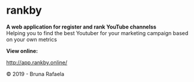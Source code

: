# rankby
<strong>A web application for register and rank YouTube channelss</strong><br />
Helping you to find the best Youtuber for your marketing campaign based on your own metrics<br />

<strong>View online:</strong><br />

http://app.rankby.online/<br />

&copy; 2019 - Bruna Rafaela<br />


